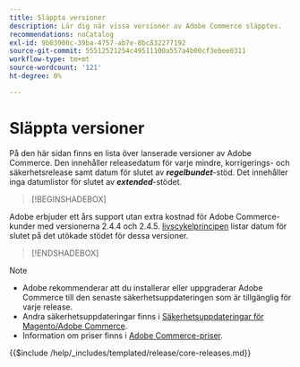 ```yaml
---
title: Släppta versioner
description: Lär dig när vissa versioner av Adobe Commerce släpptes.
recommendations: noCatalog
exl-id: 9b03900c-39ba-4757-ab7e-8bc832277192
source-git-commit: 55512521254c49511100a557a4b00cf3ebee0311
workflow-type: tm+mt
source-wordcount: '121'
ht-degree: 0%

---
```


# Släppta versioner

På den här sidan finns en lista över lanserade versioner av Adobe Commerce. Den innehåller releasedatum för varje mindre, korrigerings- och säkerhetsrelease samt datum för slutet av **_regelbundet_**-stöd. Det innehåller inga datumlistor för slutet av **_extended_**-stödet.

>[!BEGINSHADEBOX]

Adobe erbjuder ett års support utan extra kostnad för Adobe Commerce-kunder med versionerna 2.4.4 och 2.4.5. [livscykelprincipen](lifecycle-policy.md) listar datum för slutet på det utökade stödet för dessa versioner.

>[!ENDSHADEBOX]

>[!NOTE]
>
>- Adobe rekommenderar att du installerar eller uppgraderar Adobe Commerce till den senaste säkerhetsuppdateringen som är tillgänglig för varje release.
>- Andra säkerhetsuppdateringar finns i [Säkerhetsuppdateringar för Magento/Adobe Commerce](https://helpx.adobe.com/security/products/magento.html).
>- Information om priser finns i [Adobe Commerce-priser](https://business.adobe.com/products/magento/pricing.html).

{{$include /help/_includes/templated/release/core-releases.md}}

<!-- Last updated from includes: 2025-08-12 14:32:02 -->
